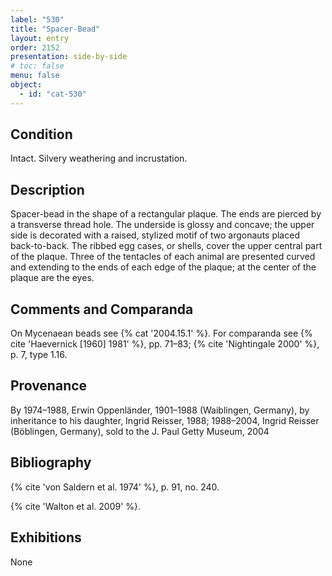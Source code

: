 ```yaml
---
label: "530"
title: "Spacer-Bead"
layout: entry
order: 2152
presentation: side-by-side
# toc: false
menu: false
object:
  - id: "cat-530"
---
```


## Condition

Intact. Silvery weathering and incrustation.

## Description

Spacer-bead in the shape of a rectangular plaque. The ends are pierced by a transverse thread hole. The underside is glossy and concave; the upper side is decorated with a raised, stylized motif of two argonauts placed back-to-back. The ribbed egg cases, or shells, cover the upper central part of the plaque. Three of the tentacles of each animal are presented curved and extending to the ends of each edge of the plaque; at the center of the plaque are the eyes.

## Comments and Comparanda

On Mycenaean beads see {% cat '2004.15.1' %}. For comparanda see {% cite 'Haevernick [1960] 1981' %}, pp. 71–83; {% cite 'Nightingale 2000' %}, p. 7, type 1.16.

## Provenance

By 1974–1988, Erwin Oppenländer, 1901–1988 (Waiblingen, Germany), by inheritance to his daughter, Ingrid Reisser, 1988; 1988–2004, Ingrid Reisser (Böblingen, Germany), sold to the J. Paul Getty Museum, 2004

## Bibliography

{% cite 'von Saldern et al. 1974' %}, p. 91, no. 240.

{% cite 'Walton et al. 2009' %}.

## Exhibitions

None